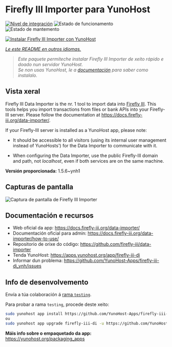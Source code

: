 <!--
NOTA: Este README foi creado automáticamente por <https://github.com/YunoHost/apps/tree/master/tools/readme_generator>
NON debe editarse manualmente.
-->

# Firefly III Importer para YunoHost

[![Nivel de integración](https://dash.yunohost.org/integration/firefly-iii-di.svg)](https://ci-apps.yunohost.org/ci/apps/firefly-iii-di/) ![Estado de funcionamento](https://ci-apps.yunohost.org/ci/badges/firefly-iii-di.status.svg) ![Estado de mantemento](https://ci-apps.yunohost.org/ci/badges/firefly-iii-di.maintain.svg)

[![Instalar Firefly III Importer con YunoHost](https://install-app.yunohost.org/install-with-yunohost.svg)](https://install-app.yunohost.org/?app=firefly-iii-di)

*[Le este README en outros idiomas.](./ALL_README.md)*

> *Este paquete permíteche instalar Firefly III Importer de xeito rápido e doado nun servidor YunoHost.*  
> *Se non usas YunoHost, le a [documentación](https://yunohost.org/install) para saber como instalalo.*

## Vista xeral

Firefly III Data Importer is the nr. 1 tool to import data into [Firefly III](https://www.firefly-iii.org/). This tools helps you import transactions from files or bank APIs into your
Firefly-III server. Please follow the documentation at https://docs.firefly-iii.org/data-importer/.

If your Firefly-III server is installed as a YunoHost app, please note:

- It should be accessible to all visitors (using its internal user management instead of YunoHosts') for the Data Importer to communicate with it.

- When configuring the Data Importer, use the public Firefly-III domain and path, not *localhost*, even if both services are on the same machine.


**Versión proporcionada:** 1.5.6~ynh1

## Capturas de pantalla

![Captura de pantalla de Firefly III Importer](./doc/screenshots/firefly-iii-di-start-screen.png)

## Documentación e recursos

- Web oficial da app: <https://docs.firefly-iii.org/data-importer/>
- Documentación oficial para admin: <https://docs.firefly-iii.org/data-importer/how-to-use/>
- Repositorio de orixe do código: <https://github.com/firefly-iii/data-importer>
- Tenda YunoHost: <https://apps.yunohost.org/app/firefly-iii-di>
- Informar dun problema: <https://github.com/YunoHost-Apps/firefly-iii-di_ynh/issues>

## Info de desenvolvemento

Envía a túa colaboración á [rama `testing`](https://github.com/YunoHost-Apps/firefly-iii-di_ynh/tree/testing).

Para probar a rama `testing`, procede deste xeito:

```bash
sudo yunohost app install https://github.com/YunoHost-Apps/firefly-iii-di_ynh/tree/testing --debug
ou
sudo yunohost app upgrade firefly-iii-di -u https://github.com/YunoHost-Apps/firefly-iii-di_ynh/tree/testing --debug
```

**Máis info sobre o empaquetado da app:** <https://yunohost.org/packaging_apps>
